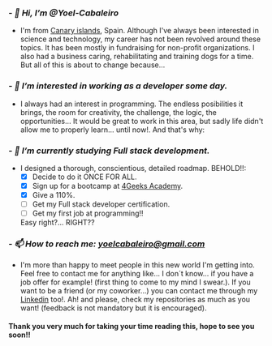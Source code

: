 ### - *👋 Hi, I’m @Yoel-Cabaleiro*

  - I'm from [Canary islands](https://www.google.com/search?client=firefox-b-d&q=canary+islands), Spain. Although I've always been interested in science and technology, my career has not been revolved around these topics. It has been mostly in fundraising for non-profit organizations. I also had a business caring, rehabilitating and training dogs for a time. But all of this is about to change because...
    
### - *👀 I’m interested in working as a developer some day.*

  - I always had an interest in programming. The endless posibilities it brings, the room for creativity, the challenge, the logic, the opportunities... It would be great to work in this area, but sadly life didn't allow me to properly learn... until now!. And that's why:

### - *🌱 I’m currently studying Full stack development.*

  - I designed a thorough, conscientious, detailed roadmap. BEHOLD!!:
      - [x] Decide to do it ONCE FOR ALL.
      - [x] Sign up for a bootcamp at [4Geeks Academy](https://4geeksacademy.com/us/index).
      - [x] Give a 110%.
      - [ ] Get my Full stack developer certification.
      - [ ] Get my first job at programming!!
    
    Easy right?... RIGHT??  

### - *📫 How to reach me: yoelcabaleiro@gmail.com*
  - I'm more than happy to meet people in this new world I'm getting into. Feel free to contact me for anything like... I don´t know... if you have a job offer for example! (first thing to come to my mind I swear.). If you want to be a friend (or my coworker...) you can contact me through my [Linkedin](https://www.linkedin.com/in/yoel-cabaleiro-rodr%C3%ADguez-143b50174/) too!. Ah! and please, check my repositories as much as you want! (feedback is not mandatory but it is encouraged).

#### Thank you very much for taking your time reading this, hope to see you soon!!

<!---
Yoel-Cabaleiro/Yoel-Cabaleiro is a ✨ special ✨ repository because its `README.md` (this file) appears on your GitHub profile.
You can click the Preview link to take a look at your changes.
--->
